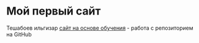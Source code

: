 # Мой первый сайт
Тешабоев ильгизар
[сайт на основе обучения](https://x-maximum-x.github.io/lesson/ "Мой первый сайт") - работа с репозиторием на GitHub
